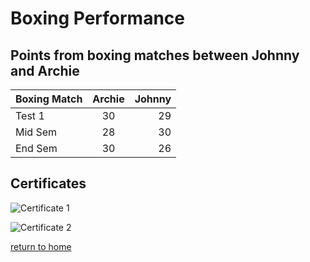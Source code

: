 # Boxing Performance

##  Points from boxing matches between Johnny and Archie

| Boxing Match | Archie  | Johnny |
| ------- |:-------:| -----:|
| Test 1 | 30 | 29 |
| Mid Sem | 28 | 30 |
| End Sem | 30 | 26 |

## Certificates

![Certificate 1](https://github.com/username/image.png)

![Certificate 2](https://www.creativecertificates.com/wp-content/uploads/2014/03/certificate-of-excellence.jpg)

[return to home](./README.md)
